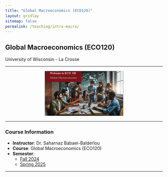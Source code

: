 ```yaml
---
title: "Global Macroeconomics (ECO120)"
layout: gridlay
sitemap: false
permalink: /teaching/intro-macro/
---
```


## Global Macroeconomics (ECO120)

University of Wisconsin - La Crosse 

---

<div style="text-align: center;">
  <img src="/assets/images/Welcome-Macro.png" alt="Global Macroeconomics" style="max-width: 50%; height: auto;">
</div>

---

### Course Information
- **Instructor**: Dr. Saharnaz Babaei-Balderlou
- **Course**: Global Macroeconomics (ECO120)
- **Semester**:
    - [Fall 2024](/teaching/intro-macro/Fall2024)
    - [Spring 2025](/teaching/intro-macro/Spring2025)
  
---
